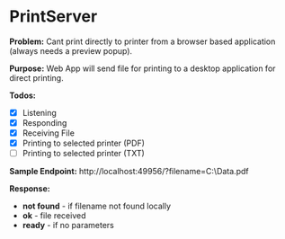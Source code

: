 # PrintServer

**Problem:** Cant print directly to printer from a browser based application (always needs a preview popup).

**Purpose:** Web App will send file for printing to a desktop application for direct printing. 

**Todos:**
- [x] Listening
- [x] Responding
- [x] Receiving File
- [x] Printing to selected printer (PDF)
- [ ] Printing to selected printer (TXT)

**Sample Endpoint:**
http://localhost:49956/?filename=C:\Data.pdf

**Response:**
- **not found** - if filename not found locally
- **ok** - file received
- **ready** - if no parameters


